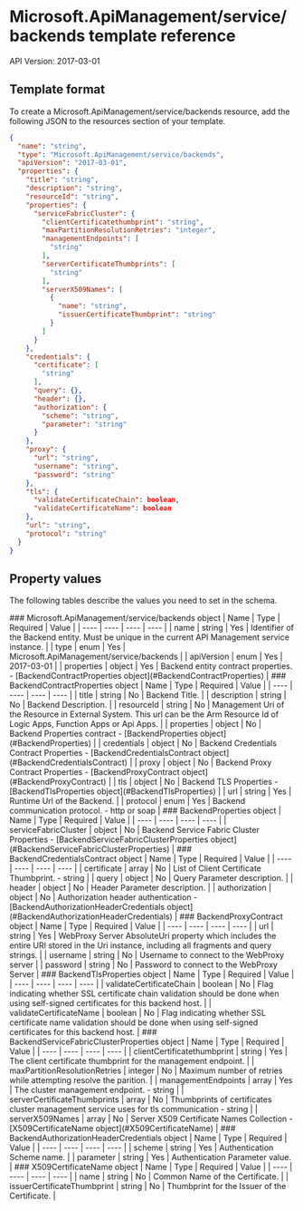 # Microsoft.ApiManagement/service/backends template reference
API Version: 2017-03-01
## Template format

To create a Microsoft.ApiManagement/service/backends resource, add the following JSON to the resources section of your template.

```json
{
  "name": "string",
  "type": "Microsoft.ApiManagement/service/backends",
  "apiVersion": "2017-03-01",
  "properties": {
    "title": "string",
    "description": "string",
    "resourceId": "string",
    "properties": {
      "serviceFabricCluster": {
        "clientCertificatethumbprint": "string",
        "maxPartitionResolutionRetries": "integer",
        "managementEndpoints": [
          "string"
        ],
        "serverCertificateThumbprints": [
          "string"
        ],
        "serverX509Names": [
          {
            "name": "string",
            "issuerCertificateThumbprint": "string"
          }
        ]
      }
    },
    "credentials": {
      "certificate": [
        "string"
      ],
      "query": {},
      "header": {},
      "authorization": {
        "scheme": "string",
        "parameter": "string"
      }
    },
    "proxy": {
      "url": "string",
      "username": "string",
      "password": "string"
    },
    "tls": {
      "validateCertificateChain": boolean,
      "validateCertificateName": boolean
    },
    "url": "string",
    "protocol": "string"
  }
}
```
## Property values

The following tables describe the values you need to set in the schema.

<a id="Microsoft.ApiManagement/service/backends" />
### Microsoft.ApiManagement/service/backends object
|  Name | Type | Required | Value |
|  ---- | ---- | ---- | ---- |
|  name | string | Yes | Identifier of the Backend entity. Must be unique in the current API Management service instance. |
|  type | enum | Yes | Microsoft.ApiManagement/service/backends |
|  apiVersion | enum | Yes | 2017-03-01 |
|  properties | object | Yes | Backend entity contract properties. - [BackendContractProperties object](#BackendContractProperties) |


<a id="BackendContractProperties" />
### BackendContractProperties object
|  Name | Type | Required | Value |
|  ---- | ---- | ---- | ---- |
|  title | string | No | Backend Title. |
|  description | string | No | Backend Description. |
|  resourceId | string | No | Management Uri of the Resource in External System. This url can be the Arm Resource Id of Logic Apps, Function Apps or Api Apps. |
|  properties | object | No | Backend Properties contract - [BackendProperties object](#BackendProperties) |
|  credentials | object | No | Backend Credentials Contract Properties - [BackendCredentialsContract object](#BackendCredentialsContract) |
|  proxy | object | No | Backend Proxy Contract Properties - [BackendProxyContract object](#BackendProxyContract) |
|  tls | object | No | Backend TLS Properties - [BackendTlsProperties object](#BackendTlsProperties) |
|  url | string | Yes | Runtime Url of the Backend. |
|  protocol | enum | Yes | Backend communication protocol. - http or soap |


<a id="BackendProperties" />
### BackendProperties object
|  Name | Type | Required | Value |
|  ---- | ---- | ---- | ---- |
|  serviceFabricCluster | object | No | Backend Service Fabric Cluster Properties - [BackendServiceFabricClusterProperties object](#BackendServiceFabricClusterProperties) |


<a id="BackendCredentialsContract" />
### BackendCredentialsContract object
|  Name | Type | Required | Value |
|  ---- | ---- | ---- | ---- |
|  certificate | array | No | List of Client Certificate Thumbprint. - string |
|  query | object | No | Query Parameter description. |
|  header | object | No | Header Parameter description. |
|  authorization | object | No | Authorization header authentication - [BackendAuthorizationHeaderCredentials object](#BackendAuthorizationHeaderCredentials) |


<a id="BackendProxyContract" />
### BackendProxyContract object
|  Name | Type | Required | Value |
|  ---- | ---- | ---- | ---- |
|  url | string | Yes | WebProxy Server AbsoluteUri property which includes the entire URI stored in the Uri instance, including all fragments and query strings. |
|  username | string | No | Username to connect to the WebProxy server |
|  password | string | No | Password to connect to the WebProxy Server |


<a id="BackendTlsProperties" />
### BackendTlsProperties object
|  Name | Type | Required | Value |
|  ---- | ---- | ---- | ---- |
|  validateCertificateChain | boolean | No | Flag indicating whether SSL certificate chain validation should be done when using self-signed certificates for this backend host. |
|  validateCertificateName | boolean | No | Flag indicating whether SSL certificate name validation should be done when using self-signed certificates for this backend host. |


<a id="BackendServiceFabricClusterProperties" />
### BackendServiceFabricClusterProperties object
|  Name | Type | Required | Value |
|  ---- | ---- | ---- | ---- |
|  clientCertificatethumbprint | string | Yes | The client certificate thumbprint for the management endpoint. |
|  maxPartitionResolutionRetries | integer | No | Maximum number of retries while attempting resolve the parition. |
|  managementEndpoints | array | Yes | The cluster management endpoint. - string |
|  serverCertificateThumbprints | array | No | Thumbprints of certificates cluster management service uses for tls communication - string |
|  serverX509Names | array | No | Server X509 Certificate Names Collection - [X509CertificateName object](#X509CertificateName) |


<a id="BackendAuthorizationHeaderCredentials" />
### BackendAuthorizationHeaderCredentials object
|  Name | Type | Required | Value |
|  ---- | ---- | ---- | ---- |
|  scheme | string | Yes | Authentication Scheme name. |
|  parameter | string | Yes | Authentication Parameter value. |


<a id="X509CertificateName" />
### X509CertificateName object
|  Name | Type | Required | Value |
|  ---- | ---- | ---- | ---- |
|  name | string | No | Common Name of the Certificate. |
|  issuerCertificateThumbprint | string | No | Thumbprint for the Issuer of the Certificate. |

